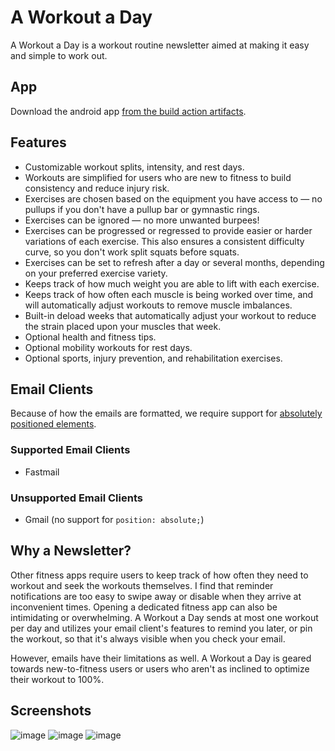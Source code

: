 # A Workout a Day

A Workout a Day is a workout routine newsletter aimed at making it easy and simple to work out.

## App

Download the android app [from the build action artifacts](https://github.com/gscanlon21/a-workout-a-day/actions/workflows/build.yml).

## Features

- Customizable workout splits, intensity, and rest days.
- Workouts are simplified for users who are new to fitness to build consistency and reduce injury risk.
- Exercises are chosen based on the equipment you have access to — no pullups if you don't have a pullup bar or gymnastic rings.
- Exercises can be ignored — no more unwanted burpees!
- Exercises can be progressed or regressed to provide easier or harder variations of each exercise. This also ensures a consistent difficulty curve, so you don't work split squats before squats.
- Exercises can be set to refresh after a day or several months, depending on your preferred exercise variety.
- Keeps track of how much weight you are able to lift with each exercise.
- Keeps track of how often each muscle is being worked over time, and will automatically adjust workouts to remove muscle imbalances.
- Built-in deload weeks that automatically adjust your workout to reduce the strain placed upon your muscles that week.
- Optional health and fitness tips.
- Optional mobility workouts for rest days.
- Optional sports, injury prevention, and rehabilitation exercises.


## Email Clients

Because of how the emails are formatted, we require support for [absolutely positioned elements](https://www.caniemail.com/search/?s=absolute).

### Supported Email Clients

- Fastmail

### Unsupported Email Clients

- Gmail (no support for `position: absolute;`)


## Why a Newsletter?

Other fitness apps require users to keep track of how often they need to workout and seek the workouts themselves. I find that reminder notifications are too easy to swipe away or disable when they arrive at inconvenient times. Opening a dedicated fitness app can also be intimidating or overwhelming. A Workout a Day sends at most one workout per day and utilizes your email client's features to remind you later, or pin the workout, so that it's always visible when you check your email.

However, emails have their limitations as well. A Workout a Day is geared towards new-to-fitness users or users who aren't as inclined to optimize their workout to 100%.

## Screenshots

![image](https://github.com/gscanlon21/a-workout-a-day/assets/9373942/a9ca1410-6aa1-461e-8a12-e54af6e9efbb)
![image](https://github.com/gscanlon21/a-workout-a-day/assets/9373942/375cb930-671a-43e5-be78-a0efad42e609)
![image](https://github.com/gscanlon21/a-workout-a-day/assets/9373942/dc2138d4-20b5-4d3d-ab3b-7c3a20c08c77)
